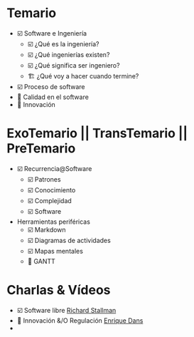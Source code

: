 # Temario

- ☑️ Software e Ingeniería
    - ☑️ ¿Qué es la ingeniería?
    - ☑️ ¿Qué ingenierías existen?
    - ☑️ ¿Qué significa ser ingeniero?
    - 🏗️ ¿Qué voy a hacer cuando termine?
- ☑️ Proceso de software 
- 🔲 Calidad en el software
- 🔲 Innovación 

# ExoTemario || TransTemario || PreTemario

- ☑️ Recurrencia@Software
    - ☑️ Patrones
    - ☑️ Conocimiento
    - ☑️ Complejidad
    - ☑️ Software
- Herramientas periféricas
    - ☑️ Markdown
    - ☑️ Diagramas de actividades
    - ☑️ Mapas mentales
    - 🔲 GANTT

# Charlas & Vídeos

- ☑️ Software libre [Richard Stallman](https://www.youtube.com/watch?v=h2aPLHqrK7M)
- 🔲 Innovación &/O Regulación [Enrique Dans](https://www.youtube.com/watch?v=To97P4yhQLY)
- 
